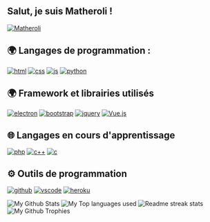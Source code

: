 ## Salut, je suis Matheroli !

[![Matheroli](https://img.shields.io/github/followers/Matheroli?label=Matheroli&logo=github)](https://github.com/Matheroli)

## 🌍 Langages de programmation :

<p>
  <a href="https://developer.mozilla.org/docs/Web/HTML"><img alt="html" src="https://img.shields.io/badge/-HTML-E34F26?style=flat-square&logo=html5&logoColor=white" /></a>
  <a href="https://developer.mozilla.org/docs/Web/CSS"><img alt="css" src="https://img.shields.io/badge/-CSS-00A6FF?style=flat-square&logo=css3&logoColor=white" /></a>
  <a href="https://developer.mozilla.org/docs/Web/JavaScript"><img alt="js" src="https://img.shields.io/badge/-JavaScript-FFEE00?style=flat-square&logo=javascript&logoColor=black" /></a>
  <a href="https://python.org"><img alt="python" src="https://img.shields.io/badge/-Python-3776AB?style=flat-square&logo=python&logoColor=black" /></a>
</p>

## 🌍 Framework et librairies utilisés

<p>
  <a href="https://electronjs.org"><img alt="electron" src="https://img.shields.io/badge/-Electron-47848F?style=flat-square&logo=electron&logoColor=black" /></a>
  <a href="https://getbootstrap.com"><img alt="bootstrap" src="https://img.shields.io/badge/-Bootstrap-563D7C?style=flat-square&logo=bootstrap&logoColor=white" /></a>
  <a href="https://jquery.com"><img alt="jquery" src="https://img.shields.io/badge/-jQuery-0769AD?style=flat-square&logo=jquery&logoColor=white" /></a>
  <a href="https://vuejs.org"><img alt="Vue.js" src="https://img.shields.io/badge/-Vue.js-35495e?p&flat&logo=vue.js&logoColor=%234FC08D"/></a>
</p>

## 🌐 Langages en cours d'apprentissage

<p>
  <a href="https://www.php.net/"><img alt="php" src="https://img.shields.io/badge/-Php-777BB4?style=flat-square&logo=php&logoColor=black" /></a>
  <a href="https://isocpp.org/"><img alt="c++" src="https://img.shields.io/badge/-C++-00599C?style=flat-square&logo=c%2B%2B&logoColor=white" /></a>
  <a href="https://c.developpez.com/"><img alt="c" src="https://img.shields.io/badge/-C-A8B9CC?style=flat-square&logo=c&logoColor=white" /></a>
</p>

## ⚙️ Outils de programmation
<p>
  <a href="https://github.com"><img alt="github" src="https://img.shields.io/badge/-GitHub-161616?style=flat-square&logo=github&logoColor=white" /></a>
  <a href="https://code.visualstudio.com"><img alt="vscode" src="https://img.shields.io/badge/-Visual%20Studio%20Code-0078d7?style=flat-square&logo=visual-studio-code&logoColor=white" /></a>
  <a href="https://heroku.com"><img alt="heroku" src="https://img.shields.io/badge/-Heroku-6762a6??style=flat-square&logo=heroku&logoColor=white"/></a>
</p>

<!-- <p align="left"> 
  Visitor count<br>
  <img src="https://profile-counter.glitch.me/Matheroli/count.svg" />
</p>
-->

<img alt="My Github Stats" src="https://github-readme-stats.vercel.app/api?username=Matheroli&show_icons=true&hide_border=true&theme=tokyonight" />
<img alt="My Top languages used" src="https://github-readme-stats.vercel.app/api/top-langs?username=matheroli&show_icons=true&theme=tokyonight&layout=compact" />
<img alt="Readme streak stats" src="https://github-readme-streak-stats.herokuapp.com/?user=Matheroli&theme=tokyonight"/>
<img alt="My Github Trophies" src="https://github-profile-trophy.vercel.app/?username=Matheroli&theme=dracula" />
